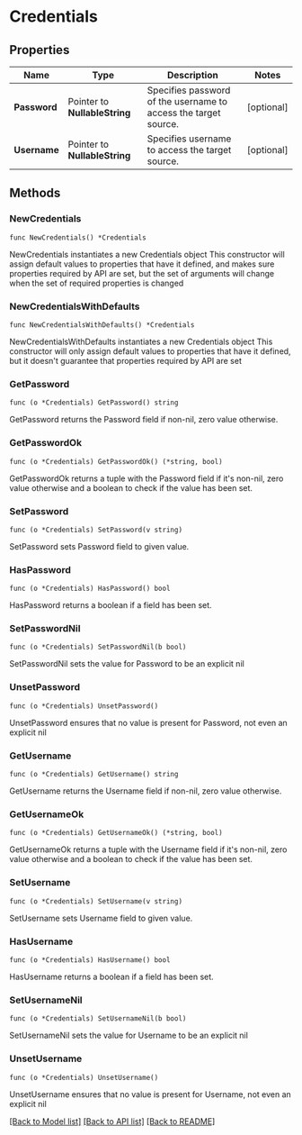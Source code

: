 # Credentials

## Properties

Name | Type | Description | Notes
------------ | ------------- | ------------- | -------------
**Password** | Pointer to **NullableString** | Specifies password of the username to access the target source. | [optional] 
**Username** | Pointer to **NullableString** | Specifies username to access the target source. | [optional] 

## Methods

### NewCredentials

`func NewCredentials() *Credentials`

NewCredentials instantiates a new Credentials object
This constructor will assign default values to properties that have it defined,
and makes sure properties required by API are set, but the set of arguments
will change when the set of required properties is changed

### NewCredentialsWithDefaults

`func NewCredentialsWithDefaults() *Credentials`

NewCredentialsWithDefaults instantiates a new Credentials object
This constructor will only assign default values to properties that have it defined,
but it doesn't guarantee that properties required by API are set

### GetPassword

`func (o *Credentials) GetPassword() string`

GetPassword returns the Password field if non-nil, zero value otherwise.

### GetPasswordOk

`func (o *Credentials) GetPasswordOk() (*string, bool)`

GetPasswordOk returns a tuple with the Password field if it's non-nil, zero value otherwise
and a boolean to check if the value has been set.

### SetPassword

`func (o *Credentials) SetPassword(v string)`

SetPassword sets Password field to given value.

### HasPassword

`func (o *Credentials) HasPassword() bool`

HasPassword returns a boolean if a field has been set.

### SetPasswordNil

`func (o *Credentials) SetPasswordNil(b bool)`

 SetPasswordNil sets the value for Password to be an explicit nil

### UnsetPassword
`func (o *Credentials) UnsetPassword()`

UnsetPassword ensures that no value is present for Password, not even an explicit nil
### GetUsername

`func (o *Credentials) GetUsername() string`

GetUsername returns the Username field if non-nil, zero value otherwise.

### GetUsernameOk

`func (o *Credentials) GetUsernameOk() (*string, bool)`

GetUsernameOk returns a tuple with the Username field if it's non-nil, zero value otherwise
and a boolean to check if the value has been set.

### SetUsername

`func (o *Credentials) SetUsername(v string)`

SetUsername sets Username field to given value.

### HasUsername

`func (o *Credentials) HasUsername() bool`

HasUsername returns a boolean if a field has been set.

### SetUsernameNil

`func (o *Credentials) SetUsernameNil(b bool)`

 SetUsernameNil sets the value for Username to be an explicit nil

### UnsetUsername
`func (o *Credentials) UnsetUsername()`

UnsetUsername ensures that no value is present for Username, not even an explicit nil

[[Back to Model list]](../README.md#documentation-for-models) [[Back to API list]](../README.md#documentation-for-api-endpoints) [[Back to README]](../README.md)


